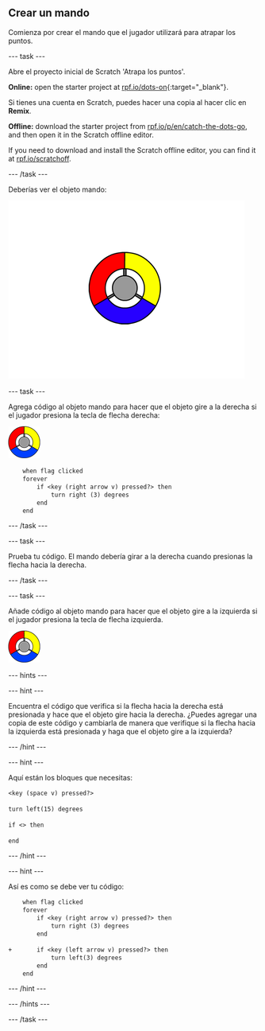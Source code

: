 ## Crear un mando

Comienza por crear el mando que el jugador utilizará para atrapar los puntos.

\--- task \---

Abre el proyecto inicial de Scratch 'Atrapa los puntos'.

**Online:** open the starter project at [rpf.io/dots-on](https://rpf.io/dots-on){:target="_blank"}.

Si tienes una cuenta en Scratch, puedes hacer una copia al hacer clic en **Remix**.

**Offline:** download the starter project from [rpf.io/p/en/catch-the-dots-go](https://rpf.io/p/en/catch-the-dots-go), and then open it in the Scratch offline editor.

If you need to download and install the Scratch offline editor, you can find it at [rpf.io/scratchoff](https://rpf.io/scratchoff).

\--- /task \---

Deberías ver el objeto mando:

![captura de pantalla](images/dots-controller.png)

\--- task \---

Agrega código al objeto mando para hacer que el objeto gire a la derecha si el jugador presiona la tecla de flecha derecha:

![Objeto mando](images/controller-sprite.png)

```blocks3
    when flag clicked
    forever
        if <key (right arrow v) pressed?> then
            turn right (3) degrees
        end
    end
```

\--- /task \---

\--- task \---

Prueba tu código. El mando debería girar a la derecha cuando presionas la flecha hacia la derecha.

\--- /task \---

\--- task \---

Añade código al objeto mando para hacer que el objeto gire a la izquierda si el jugador presiona la tecla de flecha izquierda.

![Objeto mando](images/controller-sprite.png)

\--- hints \---

\--- hint \---

Encuentra el código que verifica si la flecha hacia la derecha está presionada y hace que el objeto gire hacia la derecha. ¿Puedes agregar una copia de este código y cambiarla de manera que verifique si la flecha hacia la izquierda está presionada y haga que el objeto gire a la izquierda?

\--- /hint \---

\--- hint \---

Aquí están los bloques que necesitas:

```blocks3
<key (space v) pressed?>

turn left(15) degrees

if <> then

end
```

\--- /hint \---

\--- hint \---

Así es como se debe ver tu código:

```blocks3
    when flag clicked
    forever
        if <key (right arrow v) pressed?> then
            turn right (3) degrees
        end

+       if <key (left arrow v) pressed?> then
            turn left(3) degrees
        end
    end
```

\--- /hint \---

\--- /hints \---

\--- /task \---